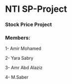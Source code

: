 # NTI SP-Project

### Stock Price Project

### Members:

1- Amir Mohamed

2- Yara Sabry

3- Amr Abd Alaziz

4- M.Saber


 
